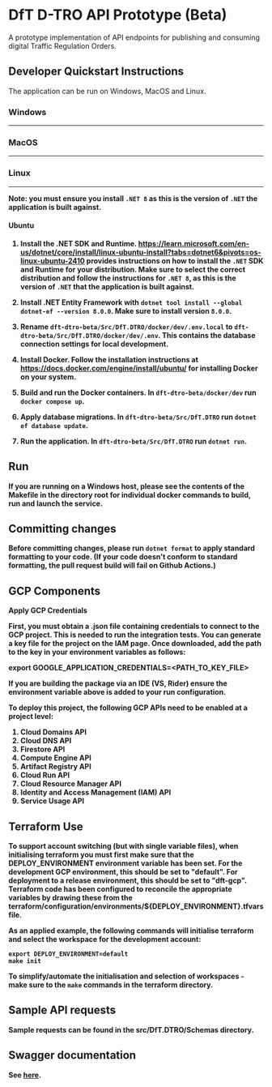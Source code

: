 # DfT D-TRO API Prototype (Beta)

A prototype implementation of API endpoints for publishing and consuming digital Traffic Regulation Orders.

## Developer Quickstart Instructions

The application can be run on Windows, MacOS and Linux.

### Windows
---

### MacOS
---

### Linux
---

<b>Note: you must ensure you install `.NET 8` as this is the version of `.NET` the application is built against.

#### Ubuntu

1. Install the .NET SDK and Runtime. https://learn.microsoft.com/en-us/dotnet/core/install/linux-ubuntu-install?tabs=dotnet6&pivots=os-linux-ubuntu-2410 provides instructions on how to install the `.NET` SDK and Runtime for your distribution. Make sure to select the correct distribution and follow the instructions for `.NET 8`, as this is the version of `.NET` that the application is built against.

2. Install .NET Entity Framework with `dotnet tool install --global dotnet-ef --version 8.0.0`. Make sure to install version `8.0.0`.

3. Rename `dft-dtro-beta/Src/DfT.DTRO/docker/dev/.env.local` to `dft-dtro-beta/Src/DfT.DTRO/docker/dev/.env`. This contains the database connection settings for local development.

4. Install Docker. Follow the installation instructions at https://docs.docker.com/engine/install/ubuntu/ for installing Docker on your system.

5. Build and run the Docker containers. In `dft-dtro-beta/docker/dev` run `docker compose up`.

6. Apply database migrations. In `dft-dtro-beta/Src/DfT.DTRO` run `dotnet ef database update`.

7. Run the application. In `dft-dtro-beta/Src/DfT.DTRO` run `dotnet run`.


## Run

If you are running on a Windows host, please see the contents of the Makefile in the directory root for individual docker commands to build, run and launch the service.

## Committing changes

Before committing changes, please run `dotnet format` to apply standard formatting to your code. (If your code doesn't conform to standard formatting, the pull request build will fail on Github Actions.)

## GCP Components

Apply GCP Credentials

First, you must obtain a .json file containing credentials to connect to the GCP project. This is needed to run the integration tests. You can generate a key file for the project on the IAM page. Once downloaded, add the path to the key in your environment variables as follows:

export GOOGLE_APPLICATION_CREDENTIALS=<PATH_TO_KEY_FILE>

If you are building the package via an IDE (VS, Rider) ensure the environment variable above is added to your run configuration.

To deploy this project, the following GCP APIs need to be enabled at a project level:

1. Cloud Domains API
1. Cloud DNS API
1. Firestore API
1. Compute Engine API
1. Artifact Registry API
1. Cloud Run API
1. Cloud Resource Manager API
1. Identity and Access Management (IAM) API
1. Service Usage API


## Terraform Use

To support account switching (but with single variable files), when initialising terraform you must first make sure that the DEPLOY_ENVIRONMENT environment variable has been set. For the development GCP environment, this should be set to "default". For deployment to a release environment, this should be set to "dft-gcp". Terraform code has been configured to reconcile the appropriate variables by drawing these from the terraform/configuration/environments/${DEPLOY_ENVIRONMENT}.tfvars file.

As an applied example, the following commands will initialise terraform and select the workspace for the development account:

```
export DEPLOY_ENVIRONMENT=default
make init
```

To simplify/automate the initialisation and selection of workspaces - make sure to the `make` commands in the terraform directory.

## Sample API requests

Sample requests can be found in the src/DfT.DTRO/Schemas directory.

## Swagger documentation

See [here](https://localhost:5001/index.html).
